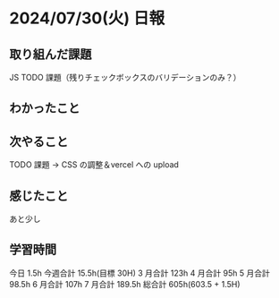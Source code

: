 # 2024/07/30(火) 日報

## 取り組んだ課題

JS TODO 課題（残りチェックボックスのバリデーションのみ？）

## わかったこと

## 次やること

TODO 課題 → CSS の調整＆vercel への upload

## 感じたこと

あと少し

## 学習時間

今日 1.5h
今週合計 15.5h(目標 30H)
3 月合計 123h
4 月合計 95h
5 月合計 98.5h
6 月合計 107h
7 月合計 189.5h
総合計 605h(603.5 + 1.5H)
